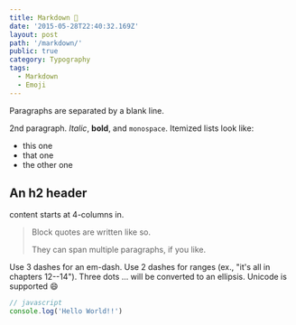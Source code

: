 ```yaml
---
title: Markdown 📝
date: '2015-05-28T22:40:32.169Z'
layout: post
path: '/markdown/'
public: true
category: Typography
tags:
  - Markdown
  - Emoji
---
```


Paragraphs are separated by a blank line.

2nd paragraph. _Italic_, **bold**, and `monospace`. Itemized lists
look like:

- this one
- that one
- the other one

## An h2 header

content starts at 4-columns in.

> Block quotes are
> written like so.
>
> They can span multiple paragraphs,
> if you like.

Use 3 dashes for an em-dash. Use 2 dashes for ranges (ex., "it's all
in chapters 12--14"). Three dots ... will be converted to an ellipsis.
Unicode is supported 😄

```js
// javascript
console.log('Hello World!!')
```
